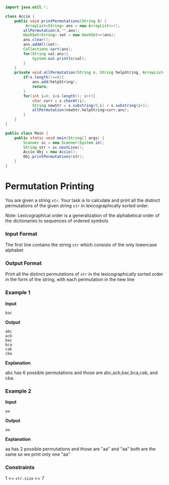 ```java
import java.util.*;

class Accio {
    public void printPermutations(String S) {
         ArrayList<String> ans = new ArrayList<>();
        allPermutation(S,"",ans);
        HashSet<String> set = new HashSet<>(ans);
        ans.clear();
        ans.addAll(set);
        Collections.sort(ans);
        for(String val:ans){
			System.out.println(val);
		}
    }
    private void allPermutation(String s, String helpString, ArrayList<String>ans){
        if(s.length()==0){
            ans.add(helpString);
            return;
        }
        for(int i=0; i<s.length(); i++){
            char curr = s.charAt(i);
            String newStr = s.substring(0,i) + s.substring(i+1);
            allPermutation(newStr,helpString+curr,ans);
        }
    }
}

public class Main {
    public static void main(String[] args) {
        Scanner sc = new Scanner(System.in);
        String str = sc.nextLine();
        Accio Obj = new Accio();
        Obj.printPermutations(str);
    }
}
```

# Permutation Printing

You are given a string `str`. Your task is to calculate and print all the distinct permutations of the given string `str` in lexicographically sorted order.

Note: Lexicographical order is a generalization of the alphabetical order of the dictionaries to sequences of ordered symbols

### Input Format

The first line contains the string `str` which consists of the only lowercase alphabet

### Output Format

Print all the distinct permutations of `str` in the lexicographically sorted order in the form of the string, with each permutation in the new line

### Example 1

**Input**

```
bac
```

**Output**

```
abc
acb
bac
bca
cab
cba
```

**Explanation**

abc has 6 possible permutations and those are abc,acb,bac,bca,cab, and cba.

### Example 2

**Input**

```
aa
```

**Output**

```
aa
```

**Explanation**

aa has 2 possible permutations and those are "aa" and "aa" both are the same so we print only one "aa"

### Constraints

1 <= `str.size` <= 7